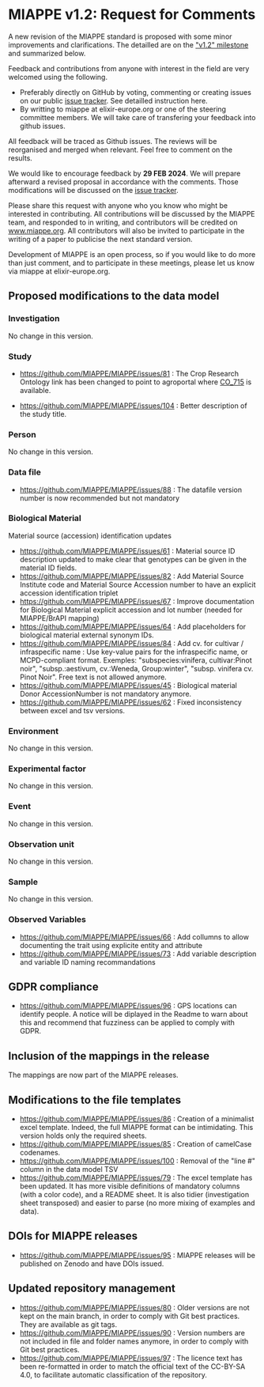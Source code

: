 # MIAPPE v1.2: Request for Comments

A new revision of the MIAPPE standard is proposed with some minor improvements and clarifications. The detailled are on the ["v1.2" milestone](https://github.com/MIAPPE/MIAPPE/milestone/5) and summarized below.

Feedback and contributions from anyone with interest in the field are very welcomed using the following.
  - Preferably directly on GitHub by voting, commenting or creating issues on our public [issue tracker](https://github.com/MIAPPE/MIAPPE/issues). See detailled instruction here. 
  - By writting to miappe at elixir-europe.org or one of the steering committee members. We will take care of transfering your feedback into github issues. 

All feedback will be traced as Github issues. The reviews will be reorganised and merged when relevant. Feel free to comment on the results. 

We would like to encourage feedback by __29 FEB 2024__. We will prepare afterward a revised proposal in accordance with the comments. Those modifications will be discussed on the [issue tracker](https://github.com/MIAPPE/MIAPPE/issues).

Please share this request with anyone who you know who might be interested in contributing. All contributions will be discussed by the MIAPPE team, and responded to in writing, and contributors will be credited on www.miappe.org. All contributors will also be invited to participate in the writing of a paper to publicise the next standard version.

Development of MIAPPE is an open process, so if you would like to do more than just comment, and to participate in these meetings, please let us know via miappe at elixir-europe.org.

## Proposed modifications to the data model

### Investigation
No change in this version.

### Study

- https://github.com/MIAPPE/MIAPPE/issues/81 : The Crop Research Ontology link has been changed to point to agroportal where [CO_715](https://agroportal.lirmm.fr/ontologies/CO_715) is available.

- https://github.com/MIAPPE/MIAPPE/issues/104 : Better description of the study title.

### Person
No change in this version.

### Data file

 - https://github.com/MIAPPE/MIAPPE/issues/88 : The datafile version number is now recommended but not mandatory


### Biological Material

Material source (accession) identification updates
 -  https://github.com/MIAPPE/MIAPPE/issues/61 : Material source ID description updated to make clear that genotypes can be given in the material ID fields.
 -  https://github.com/MIAPPE/MIAPPE/issues/82 : Add Material Source Institute code and Material Source Accession number to have an explicit accession identification triplet
 -  https://github.com/MIAPPE/MIAPPE/issues/67 : Improve documentation for Biological Material explicit accession and lot number (needed for MIAPPE/BrAPI mapping)
 -  https://github.com/MIAPPE/MIAPPE/issues/64 : Add placeholders for biological material external synonym IDs. 
 -  https://github.com/MIAPPE/MIAPPE/issues/84 : Add cv. for cultivar / infraspecific name : Use key-value pairs for the infraspecific name, or MCPD-compliant format. Exemples: "subspecies:vinifera, cultivar:Pinot noir", "subsp.:aestivum, cv.:Weneda, Group:winter", "subsp. vinifera cv. Pinot Noir". Free text is not allowed anymore.
 - https://github.com/MIAPPE/MIAPPE/issues/45 : Biological material Donor AccessionNumber is not mandatory anymore.
 - https://github.com/MIAPPE/MIAPPE/issues/62 : Fixed inconsistency between excel and tsv versions.

### Environment
No change in this version.

### Experimental factor
No change in this version.

### Event
No change in this version.

### Observation unit
No change in this version.

### Sample
No change in this version.

### Observed Variables

 - https://github.com/MIAPPE/MIAPPE/issues/66 : Add collumns to allow documenting the trait using explicite entity and attribute
 - https://github.com/MIAPPE/MIAPPE/issues/73 : Add variable description and variable ID naming recommandations

## GDPR compliance
 - https://github.com/MIAPPE/MIAPPE/issues/96 : GPS locations can identify people. A notice will be diplayed in the Readme to warn about this and recommend that fuzziness can be applied to comply with GDPR.

## Inclusion of the mappings in the release
The mappings are now part of the MIAPPE releases.

## Modifications to the file templates
 - https://github.com/MIAPPE/MIAPPE/issues/86 : Creation of a minimalist excel template. Indeed, the full MIAPPE format can be intimidating. This version holds only the required sheets.
 - https://github.com/MIAPPE/MIAPPE/issues/85 : Creation of camelCase codenames.
 - https://github.com/MIAPPE/MIAPPE/issues/100 : Removal of the "line #" column in the data model TSV
 - https://github.com/MIAPPE/MIAPPE/issues/79 : The excel template has been updated. It has more visible definitions of mandatory columns (with a color code), and a README sheet. It is also tidier (investigation sheet transposed) and easier to parse (no more mixing of examples and data). 



## DOIs for MIAPPE releases
- https://github.com/MIAPPE/MIAPPE/issues/95 : MIAPPE releases will be published on Zenodo and have DOIs issued.

## Updated repository management

 - https://github.com/MIAPPE/MIAPPE/issues/80 : Older versions are not kept on the main branch, in order to comply with Git best practices. They are available as git tags.
 - https://github.com/MIAPPE/MIAPPE/issues/90 : Version numbers are not included in file and folder names anymore, in order to comply with Git best practices.
 - https://github.com/MIAPPE/MIAPPE/issues/97 : The licence text has been re-formatted in order to match the official text of the CC-BY-SA 4.0, to facilitate automatic classification of the repository.
